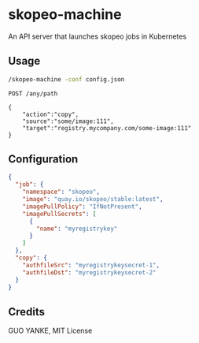 # skopeo-machine

An API server that launches skopeo jobs in Kubernetes

## Usage

```bash
/skopeo-machine -conf config.json
```

```plain
POST /any/path

{
    "action":"copy",
    "source":"some/image:111",
    "target":"registry.mycompany.com/some-image:111"
}
```

## Configuration

```json
{
  "job": {
    "namespace": "skopeo",
    "image": "quay.io/skopeo/stable:latest",
    "imagePullPolicy": "IfNotPresent",
    "imagePullSecrets": [
      {
        "name": "myregistrykey"
      }
    ]
  },
  "copy": {
    "authfileSrc": "myregistrykeysecret-1",
    "authfileDst": "myregistrykeysecret-2"
  }
}
```

## Credits

GUO YANKE, MIT License
